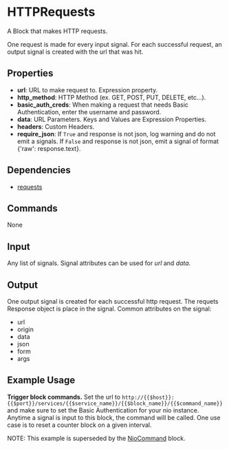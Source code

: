 HTTPRequests
===========

A Block that makes HTTP requests.

One request is made for every input signal. For each successful request, an output signal is created with the url that was hit.

Properties
--------------

-   **url**: URL to make request to. Expression property.
-   **http_method**: HTTP Method (ex. GET, POST, PUT, DELETE, etc...).
-   **basic_auth_creds**: When making a request that needs Basic Authentication, enter the username and password.
-   **data**: URL Parameters. Keys and Values are Expression Properties.
-   **headers**: Custom Headers.
-   **require_json**: If `True` and response is not json, log warning and do not emit a signals. If `False` and response is not json, emit a signal of format {'raw': response.text}.


Dependencies
----------------

-   [requests](https://pypi.python.org/pypi/requests/)

Commands
----------------
None

Input
-------
Any list of signals. Signal attributes can be used for *url* and *data*.

Output
---------
One output signal is created for each successful http request. The requets Response object is place in the signal. Common attributes on the signal:

-   url
-   origin
-   data
-   json
-   form
-   args

Example Usage
-------------
**Trigger block commands.** Set the url to `http://{{$host}}:{{$port}}/services/{{$service_name}}/{{$block_name}}/{{$command_name}}` and make sure to set the Basic Authentication for your nio instance. Anytime a signal is input to this block, the command will be called. One use case is to reset a counter block on a given interval.

NOTE: This example is superseded by the [NioCommand](https://github.com/nio-blocks/nio_command) block.
